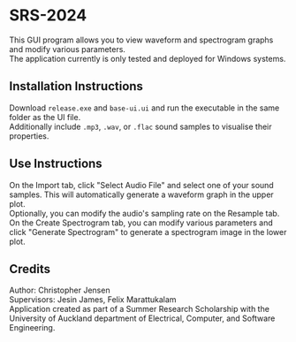 # SRS-2024
This GUI program allows you to view waveform and spectrogram graphs and modify various parameters. 
<br>The application currently is only tested and deployed for Windows systems.

## Installation Instructions
Download `release.exe` and `base-ui.ui` and run the executable in the same folder as the UI file.
<br>Additionally include `.mp3`, `.wav`, or `.flac` sound samples to visualise their properties.

## Use Instructions
On the Import tab, click "Select Audio File" and select one of your sound samples. This will automatically generate a waveform graph in the upper plot.
<br>Optionally, you can modify the audio's sampling rate on the Resample tab. 
<br>On the Create Spectrogram tab, you can modify various parameters and click "Generate Spectrogram" to generate a spectrogram image in the lower plot.

## Credits
Author: Christopher Jensen
<br>Supervisors: Jesin James, Felix Marattukalam
<br>Application created as part of a Summer Research Scholarship with the University of Auckland department of Electrical, Computer, and Software Engineering.
